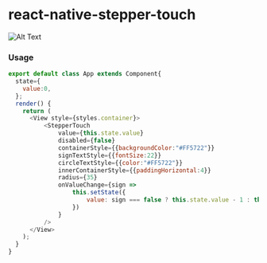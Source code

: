# react-native-stepper-touch


![Alt Text](https://github.com/nazrdogan/react-native-stepper-touch/blob/master/example/Feb-23-2019%2000-16-49.gif?raw=true)

### Usage

```javascript
export default class App extends Component{
  state={
    value:0,
  };
  render() {
    return (
      <View style={styles.container}>
          <StepperTouch
              value={this.state.value}
              disabled={false}
              containerStyle={{backgroundColor:"#FF5722"}}
              signTextStyle={{fontSize:22}}
              circleTextStyle={{color:"#FF5722"}}
              innerContainerStyle={{paddingHorizontal:4}}
              radius={35}
              onValueChange={sign =>
                  this.setState({
                      value: sign === false ? this.state.value - 1 : this.state.value + 1,
                  })
              }
          />
      </View>
    );
  }
}
```

      
 
